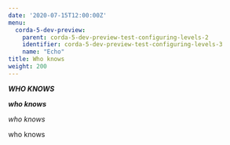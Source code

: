 ```yaml
---
date: '2020-07-15T12:00:00Z'
menu:
  corda-5-dev-preview:
    parent: corda-5-dev-preview-test-configuring-levels-2
    identifier: corda-5-dev-preview-test-configuring-levels-3
    name: "Echo"
title: Who knows
weight: 200
---
```


_**WHO KNOWS**_

_**who knows**_

_who knows_

who knows

